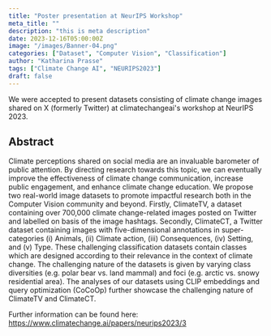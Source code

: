 ```yaml
---
title: "Poster presentation at NeurIPS Workshop"
meta_title: ""
description: "this is meta description"
date: 2023-12-16T05:00:00Z
image: "/images/Banner-04.png"
categories: ["Dataset", "Computer Vision", "Classification"]
author: "Katharina Prasse"
tags: ["Climate Change AI", "NEURIPS2023"]
draft: false
---
```


We were accepted to present datasets consisting of climate change images shared on X (formerly Twitter) at climatechangeai's workshop at NeurIPS 2023.
 
## Abstract 

Climate perceptions shared on social media are an invaluable barometer of public attention. By directing research towards this topic, we can eventually improve the effectiveness of climate change communication, increase public engagement, and enhance climate change education. We propose two real-world image datasets to promote impactful research both in the Computer Vision community and beyond. Firstly, ClimateTV, a dataset containing over 700,000 climate change-related images posted on Twitter and labelled on basis of the image hashtags. Secondly, ClimateCT, a Twitter dataset containing images with five-dimensional annotations in super-categories (i) Animals, (ii) Climate action, (iii) Consequences, (iv) Setting, and (v) Type. These challenging classification datasets contain classes which are designed according to their relevance in the context of climate change. The challenging nature of the datasets is given by varying class diversities (e.g. polar bear vs. land mammal) and foci (e.g. arctic vs. snowy residential area). The analyses of our datasets using CLIP embeddings and query optimization (CoCoOp) further showcase the challenging nature of ClimateTV and ClimateCT.

Further information can be found here: https://www.climatechange.ai/papers/neurips2023/3